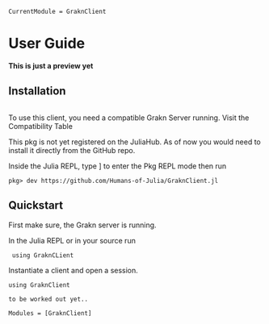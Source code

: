 ```@meta
CurrentModule = GraknClient
```

# User Guide

**This is just a preview yet**

## Installation

```@index
```
To use this client, you need a compatible Grakn Server running. Visit the Compatibility Table 

This pkg is not yet registered on the JuliaHub. As of now you would need to install it directly from the GitHub repo.

Inside the Julia REPL, type ] to enter the Pkg REPL mode then run

`pkg> dev https://github.com/Humans-of-Julia/GraknClient.jl`

## Quickstart

First make sure, the Grakn server is running.

In the Julia REPL or in your source run 

` using GraknCLient`

Instantiate a client and open a session.

```
using GraknClient

to be worked out yet..
```


```@autodocs
Modules = [GraknClient]
```